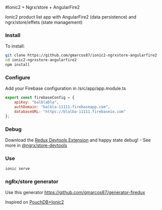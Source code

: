 #Ionic2 + Ngrx/store + AngularFire2

Ionic2 product list app with AngularFire2 (data persistence) and ngrx/store/effets (state management)

### Install
To install:
```bash
git clone https://github.com/gmarcos87/ionic2-ngrxstore-angularfire2
cd ionic2-ngrxstore-angularfire2
npm install
```
### Configure
Add your Firebase configuration in /src/app/app.module.ts
```javascript
export const firebaseConfig = {
    apiKey: "balblabla",
    authDomain: "balbla-11111.firebaseapp.com",
    databaseURL: "https://blalba-11111.firebaseio.com"
};
```

### Debug
Download the [Redux Devtools Extension](http://zalmoxisus.github.io/redux-devtools-extension/) and happy state debug! - See more in [@ngrx/store-devtools](https://github.com/ngrx/store-devtools)

### Use
```bash
ionic serve
```

### ngRx/store generator
Use this generator https://github.com/gmarcos87/generator-firedux

Inspired on [PouchDB+Ionic2](http://gonehybrid.com/a-beginners-guide-to-using-ngrx-in-an-ionic-2-app-part-2/ "A Beginner's Guide To Using ngrx In An Ionic 2")
